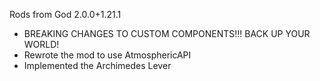 Rods from God 2.0.0+1.21.1
 - BREAKING CHANGES TO CUSTOM COMPONENTS!!! BACK UP YOUR WORLD!
 - Rewrote the mod to use AtmosphericAPI
 - Implemented the Archimedes Lever